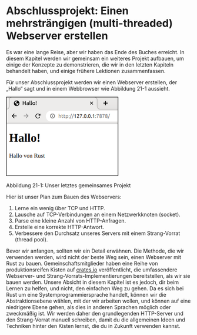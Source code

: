 # Abschlussprojekt: Einen mehrsträngigen (multi-threaded) Webserver erstellen

Es war eine lange Reise, aber wir haben das Ende des Buches erreicht. In diesem
Kapitel werden wir gemeinsam ein weiteres Projekt aufbauen, um einige der
Konzepte zu demonstrieren, die wir in den letzten Kapiteln behandelt haben, und
einige frühere Lektionen zusammenfassen.

Für unser Abschlussprojekt werden wir einen Webserver erstellen, der „Hallo“
sagt und in einem Webbrowser wie Abbildung 21-1 aussieht.

![Hallo von Rust](img/trpl21-01.png)

<span class="caption">Abbildung 21-1: Unser letztes gemeinsames Projekt</span>

Hier ist unser Plan zum Bauen des Webservers:

1. Lerne ein wenig über TCP und HTTP.
2. Lausche auf TCP-Verbindungen an einem Netzwerkknoten (socket).
3. Parse eine kleine Anzahl von HTTP-Anfragen.
4. Erstelle eine korrekte HTTP-Antwort.
5. Verbessere den Durchsatz unseres Servers mit einem Strang-Vorrat (thread
   pool).

Bevor wir anfangen, sollten wir ein Detail erwähnen. Die Methode, die wir
verwenden werden, wird nicht der beste Weg sein, einen Webserver mit Rust zu
bauen. Gemeinschaftsmitglieder haben eine Reihe von produktionsreifen Kisten
auf [crates.io][crates] veröffentlicht, die umfassendere Webserver- und
Strang-Vorrats-Implementierungen bereitstellen, als wir sie bauen werden.
Unsere Absicht in diesem Kapitel ist es jedoch, dir beim Lernen zu helfen, und
nicht, den einfachen Weg zu gehen. Da es sich bei Rust um eine
Systemprogrammiersprache handelt, können wir die Abstraktionsebene wählen, mit
der wir arbeiten wollen, und können auf eine niedrigere Ebene gehen, als dies
in anderen Sprachen möglich oder zweckmäßig ist. Wir werden daher den
grundlegenden HTTP-Server und den Strang-Vorrat manuell schreiben, damit du die
allgemeinen Ideen und Techniken hinter den Kisten lernst, die du in Zukunft
verwenden kannst.

[crates]: https://crates.io/

